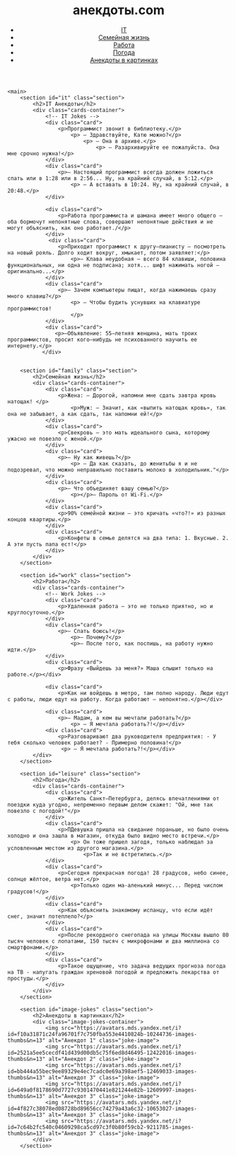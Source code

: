 

<html lang="ru">
<head>
    <meta charset="UTF-8">
    <meta name="viewport" content="width=device-width, initial-scale=1.0">
    <link rel="stylesheet" href="styles.css">
    <title>анекдоты.com</title>
</head>
<body>
    <header>
        <h1>анекдоты.com</h1>
        <nav>
            <ul>
                <li><a href="#it"><i class="fas fa-laptop-code"></i> IT</a></li>
                <li><a href="#family"><i class="fas fa-home"></i> Семейная жизнь</a></li>
                <li><a href="#work"><i class="fas fa-briefcase"></i> Работа</a></li>
                <li><a href="#leisure"><i class="fas fa-sun"></i>Погода</a></li>
                <li><a href="#image-jokes"><i class="fas fa-image"></i>Анекдоты в картинках</a></li>
            </ul>
        </nav>
        <link rel="stylesheet" href="https://cdnjs.cloudflare.com/ajax/libs/font-awesome/6.0.0-beta3/css/all.min.css">
    </header>

    <main>
        <section id="it" class="section">
            <h2>IT Анекдоты</h2>
            <div class="cards-container">
                <!-- IT Jokes -->
                <div class="card">
                    <p>Программист звонит в библиотеку.</p>
                        <p> — Здравствуйте, Катю можно?</p>
                            <p> — Она в архиве.</p>
                                <p> — Разархивируйте ее пожалуйста. Она мне срочно нужна!</p>
                </div>
                <div class="card">
                    <p>— Настоящий программист всегда должен ложиться спать или в 1:28 или в 2:56... Ну, на крайний случай, в 5:12.</p>
                        <p> — А вставать в 10:24. Ну, на крайний случай, в 20:48.</p>
                </div>
                
                <div class="card">
                    <p>Работа программиста и шамана имеет много общего — оба бормочут непонятные слова, совершают непонятные действия и не могут объяснить, как оно работает./</p>
                </div>                   
                 <div class="card">
                    <p>Приходит программист к другу—пианисту — посмотреть на новый рояль. Долго ходит вокруг, хмыкает, потом заявляет:</p>
                        <p>— Клава неудобная — всего 84 клавиши, половина функциональных, ни одна не подписана; хотя... шифт нажимать ногой — оригинально...</p>
                </div>
                <div class="card">                       
                    <p>— Зачем компьютеры пищат, когда нажимаешь сразу много клавиш?</p>
                        <p> — Чтобы будить уснувших на клавиатуре программистов!
                        </p>
                </div>
                <div class="card">                       
                   <p>—Объявление: 55—летняя женщина, мать троих программистов, просит кого—нибудь не психованного научить ее интернету.</p>
               </div>
       

        <section id="family" class="section">
            <h2>Семейная жизнь</h2>
            <div class="cards-container">
                <div class="card">
                    <p>Жена: — Дорогой, напомни мне сдать завтра кровь натощак! </p>
                        <p>Муж: — Значит, как «выпить натощак кровь», так она не забывает, а как сдать, так напомни ей!</p>
                </div>
                <div class="card">
                    <p>Свекровь — это мать идеального сына, которому ужасно не повезло с женой.</p>
                </div>
                <div class="card">
                    <p>— Ну как живешь?</p>
                        <p> — Да как сказать, до женитьбы я и не подозревал, что можно неправильно поставить молоко в холодильник."</p>
                </div>
                <div class="card">
                    <p>— Что объединяет вашу семью?</p>
                        <p></p>— Пароль от Wi-Fi.</p>
                </div>
                <div class="card">
                    <p>90% семейной жизни — это кричать «что?!» из разных концов квартиры.</p>
                </div>
                <div class="card">
                    <p>Конфеты в семье делятся на два типа: 1. Вкусные. 2. А эти пусть папа ест!</p>
                </div>
            </div>
        </section>

        <section id="work" class="section">
            <h2>Работа</h2>
            <div class="cards-container">
                <!-- Work Jokes -->
                <div class="card">
                    <p>Удаленная работа — это не только приятно, но и круглосуточно.</p>
                </div>
                <div class="card">
                    <p>— Спать боюсь!</p>
                        <p>— Почему?</p>
                        <p>— После того, как поспишь, на работу нужно идти.</p>
                </div>
                <div class="card">
                    <p>Фразу «Выйдешь за меня?» Маша слышит только на работе.</p></div>
    
                <div class="card">
                    <p>Как ни войдешь в метро, там полно народу. Люди едут с работы, люди едут на работу. Когда работают — непонятно.</p></div>
    
                <div class="card">
                    <p>— Мадам, а кем вы мечтали работать?</p>
                        <p> — Я мечтала работать?!</p></div>
                <div class="card">
                    <p>Разговаривают два руководителя предприятия: - У тебя сколько человек работает? - Примерно половина!</p>
                     <p> — Я мечтала работать?!</p></div>
            </div>
        </section>

        <section id="leisure" class="section">
            <h2>Погода</h2>
            <div class="cards-container">
                <div class="card">
                    <p>Житель Санкт—Петербурга, делясь впечатлениями от поездки куда угодно, непременно первым делом скажет: "Ой, мне так повезло с погодой!"</p>
                </div>
                <div class="card">
                    <p>ПДевушка пришла на свидание пораньше, но было очень холодно и она зашла в магазин, откуда было видно место встречи.</p>
                        <p> Он тоже пришел загодя, только наблюдал за условленным местом из другого магазина.</p>
                            <p>Так и не встретились.</p>
                </div>
                <div class="card">
                    <p>Сегодня прекрасная погода! 28 градусов, небо синее, солнце жёлтое, ветра нет.</p>
                        <p>Только один ма-аленький минус... Перед числом градусов!</p>
                </div>
                <div class="card">
                    <p>Как объяснить знакомому испанцу, что если идёт снег, значит потеплело?</p>
                </div>
                <div class="card">
                    <p>После рекордного снегопада на улицы Москвы вышло 80 тысяч человек с лопатами, 150 тысяч с микрофонами и два миллиона со смартфонами.</p>
                </div>
                <div class="card">
                    <p>Такое ощущение, что задача ведущих прогноза погода на ТВ - напугать граждан хреновой погодой и предложить лекарства от простуды.</p>
                </div>
            </div>
        </section>

        <section id="image-jokes" class="section">
            <h2>Анекдоты в картинках</h2>
            <div class="image-jokes-container">
                <img src="https://avatars.mds.yandex.net/i?id=f10a31871c24fa96701f7c750fba553e4410824b-10244736-images-thumbs&n=13" alt="Анекдот 1" class="joke-image">
                <img src="https://avatars.mds.yandex.net/i?id=2521a5ee5cecdf41d439d00db5c75f6ed8d46495-12422016-images-thumbs&n=13" alt="Анекдот 2" class="joke-image">
                <img src="https://avatars.mds.yandex.net/i?id=bb444a55bec9ee89329e4ec7cadc0e69a398aef5-12469033-images-thumbs&n=13" alt="Анекдот 3" class="joke-image">
                <img src="https://avatars.mds.yandex.net/i?id=649a0f8178690d7727c9301470441e821244e82b-12609997-images-thumbs&n=13" alt="Анекдот 3" class="joke-image">
                <img src="https://avatars.mds.yandex.net/i?id=4f827c38078ed08728bd89656cc74279a43a6c32-10653027-images-thumbs&n=13" alt="Анекдот 3" class="joke-image">
                <img src="https://avatars.mds.yandex.net/i?id=7c64b2fc540c04609298ca5cd97c3f0b80f59cb2-9211785-images-thumbs&n=13" alt="Анекдот 3" class="joke-image">
            </div>
        </section>
    
